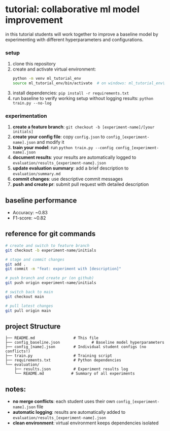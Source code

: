 # tutorial: collaborative ml model improvement

in this tutorial students will work together to improve a baseline model by experimenting with different hyperparameters and configurations.



### setup
1. clone this repository
2. create and activate virtual environment:
   ```bash
   python -m venv ml_tutorial_env
   source ml_tutorial_env/bin/activate  # on windows: ml_tutorial_env\Scripts\activate
   ```
3. install dependencies: `pip install -r requirements.txt`
4. run baseline to verify working setup without logging results: `python train.py --no-log` 

### experimentation 
1. **create a feature branch**: `git checkout -b [experiment-name]/[your initials]`
2. **create your config file**: copy `config.json` to `config_[experiment-name].json` and modify it
3. **train your model**: run `python train.py --config config_[experiment-name].json`
4. **document results**: your results are automatically logged to `evaluation/results_{experiment-name}.json`
5. **update evaluation summary**: add a brief description to `evaluation/summary.md`
6. **commit changes**: use descriptive commit messages
7. **push and create pr**: submit pull request with detailed description




## baseline performance
- Accuracy: ~0.83
- F1-score: ~0.82


## reference for git commands
```bash
# create and switch to feature branch
git checkout -b experiment-name/initials

# stage and commit changes
git add .
git commit -m "feat: experiment with [description]"

# push branch and create pr (on github)
git push origin experiment-name/initials

# switch back to main
git checkout main

# pull latest changes
git pull origin main
```

## project Structure
```
├── README.md                 # This file
├── config_baseline.json              # Baseline model hyperparameters
├── config_[name].json        # Individual student configs (no conflicts!)
├── train.py                  # Training script
├── requirements.txt          # Python dependencies
└── evaluation/
    ├── results.json          # Experiment results log
    └── README.md            # Summary of all experiments
```



## notes:
- **no merge conflicts**: each student uses their own `config_[experiment-name].json` file
- **automatic logging**: results are automatically added to `evaluation/results_[experiment-name].json`  
- **clean environment**: virtual environment keeps dependencies isolated